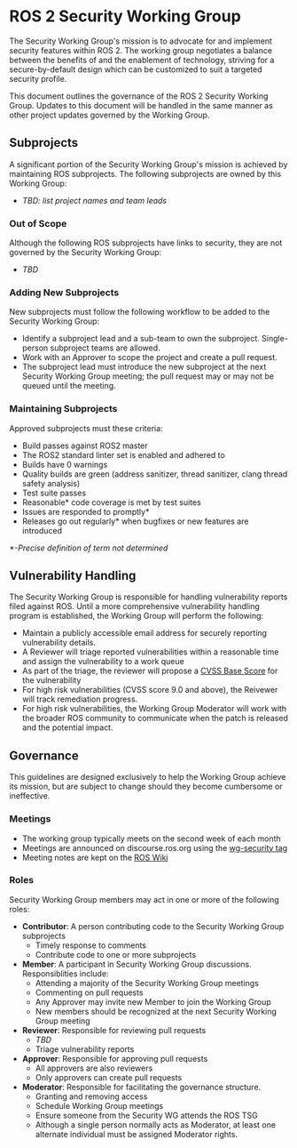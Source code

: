 # ROS 2 Security Working Group
The Security Working Group's mission is to advocate for and implement security features within ROS 2.  The working group negotiates a balance between the benefits of and the enablement of technology, striving for a secure-by-default design which can be customized to suit a targeted security profile.

This document outlines the governance of the ROS 2 Security Working Group.  Updates to this document will be handled in the same manner as other project updates governed by the Working Group.

## Subprojects
A significant portion of the Security Working Group's mission is achieved by maintaining ROS subprojects.  The following subprojects are owned by this Working Group:
 * _TBD:  list project names and team leads_

### Out of Scope
Although the following ROS subprojects have links to security, they are not governed by the Security Working Group:
 * _TBD_

### Adding New Subprojects
New subprojects must follow the following workflow to be added to the Security Working Group:
* Identify a subproject lead and a sub-team to own the subproject.  Single-person subproject teams are allowed.
* Work with an Approver to scope the project and create a pull request.
* The subproject lead must introduce the new subproject at the next Security Working Group meeting; the pull request may or may not be queued until the meeting.

### Maintaining Subprojects
Approved subprojects must these criteria:
* Build passes against ROS2 master
* The ROS2 standard linter set is enabled and adhered to
* Builds have 0 warnings
* Quality builds are green (address sanitizer, thread sanitizer, clang thread safety analysis)
* Test suite passes
* Reasonable* code coverage is met by test suites
* Issues are responded to promptly*
* Releases go out regularly* when bugfixes or new features are introduced

_*-Precise definition of term not determined_

## Vulnerability Handling
The Security Working Group is responsible for handling vulnerability reports filed against ROS.  Until a more comprehensive vulnerability handling program is established, the Working Group will perform the following:
* Maintain a publicly accessible email address for securely reporting vulnerability details.
* A Reviewer will triage reported vulnerabilities within a reasonable time and assign the vulnerability to a work queue
* As part of the triage, the reviewer will propose a [CVSS Base Score](https://www.first.org/cvss/calculator/3.1) for the vulnerability
* For high risk vulnerabilities (CVSS score 9.0 and above), the Reivewer will track remediation progress.
* For high risk vulnerabilities, the Working Group Moderator will work with the broader ROS community to communicate when the patch is released and the potential impact.

## Governance
This guidelines are designed exclusively to help the Working Group achieve its mission, but are subject to change should they become cumbersome or ineffective.

### Meetings
 * The working group typically meets on the second week of each month
 * Meetings are announced on discourse.ros.org using the [wg-security tag](https://discourse.ros.org/tags/wg-security)
 * Meeting notes are kept on the [ROS Wiki](http://wiki.ros.org/ROS2/WorkingGroups/Security)

### Roles
Security Working Group members may act in one or more of the following roles:
* __Contributor__:  A person contributing code to the Security Working Group subprojects
  * Timely response to comments
  * Contribute code to one or more subprojects
* __Member__:  A participant in Security Working Group discussions.  Responsiblities include:
  * Attending a majority of the Security Working Group meetings
  * Commenting on pull requests
  * Any Approver may invite new Member to join the Working Group
  * New members should be recognized at the next Security Working Group meeting
* __Reviewer__:  Responsible for reviewing pull requests
  * _TBD_
  * Triage vulnerability reports
* __Approver__:  Responsible for approving pull requests
  * All approvers are also reviewers
  * Only approvers can create pull requests
* __Moderator__:  Responsible for facilitating the governance structure.
  * Granting and removing access
  * Schedule Working Group meetings
  * Ensure someone from the Security WG attends the ROS TSG
  * Although a single person normally acts as Moderator, at least one alternate individual must be assigned Moderator rights.
